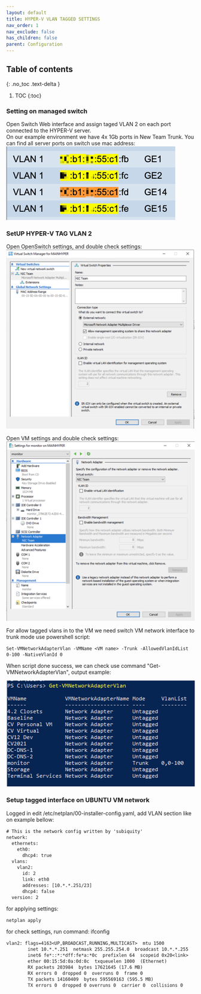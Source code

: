 ```yaml
---
layout: default
title: HYPER-V VLAN TAGGED SETTINGS
nav_order: 1
nav_exclude: false
has_children: false
parent: Configuration
---
```

## Table of contents
{: .no_toc .text-delta }

1. TOC 
{:toc}
   
### Setting on managed switch 
Open Switch Web interface and assign taged VLAN 2 on each port connected to the HYPER-V server.  
On our example environment we have 4x 1Gb ports in New Team Trunk. 
You can find all server ports on switch use mac address:   
![](images/How-To-Use-VLAN-ON-VMs-01.png)

### SetUP HYPER-V TAG VLAN 2


Open OpenSwitch settings, and double check settings:
![](images/How-To-Use-VLAN-ON-VMs-02.png)

Open VM settings and double check settings:
![](images/How-To-Use-VLAN-ON-VMs-03.png)

For allow tagged vlans in to the VM we need switch VM network interface to trunk mode use powershell script:  

```
Set-VMNetworkAdapterVlan -VMName <VM name> -Trunk -AllowedVlanIdList 0-100 -NativeVlanId 0
```

When script done success, we can check use command "Get-VMNetworkAdapterVlan", output example:

![](images/How-To-Use-VLAN-ON-VMs-04.png)  

### Setup tagged interface on UBUNTU VM network  
Logged in 
edit /etc/netplan/00-installer-config.yaml, add VLAN section like on example bellow:  
```
# This is the network config written by 'subiquity'
network:
  ethernets:
    eth0:
      dhcp4: true
  vlans:
    vlan2:
      id: 2
      link: eth0
      addresses: [10.*.*.251/23]
      dhcp4: false
  version: 2
```
for applying settings:   
```
netplan apply  
```

for check settings, run command: ifconfig  
```
vlan2: flags=4163<UP,BROADCAST,RUNNING,MULTICAST>  mtu 1500
        inet 10.*.*.251  netmask 255.255.254.0  broadcast 10.*.*.255
        inet6 fe*::*:*dff:fe*a:*0c  prefixlen 64  scopeid 0x20<link>
        ether 00:15:5d:0a:0d:0c  txqueuelen 1000  (Ethernet)
        RX packets 203984  bytes 17621645 (17.6 MB)
        RX errors 0  dropped 0  overruns 0  frame 0
        TX packets 14160409  bytes 595569163 (595.5 MB)
        TX errors 0  dropped 0 overruns 0  carrier 0  collisions 0
```